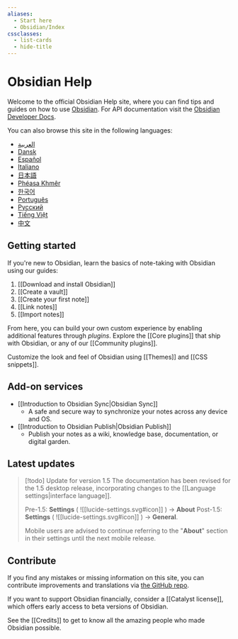 ```yaml
---
aliases:
  - Start here
  - Obsidian/Index
cssclasses:
  - list-cards
  - hide-title
---
```

# Obsidian Help

Welcome to the official Obsidian Help site, where you can find tips and guides on how to use [Obsidian](https://obsidian.md). For API documentation visit the [Obsidian Developer Docs](https://docs.obsidian.md/).

You can also browse this site in the following languages:

- [العربية](https://publish.obsidian.md/help-ar)
- [Dansk](https://publish.obsidian.md/help-da)
- [Español](https://publish.obsidian.md/help-es)
- [Italiano](https://publish.obsidian.md/help-it)
- [日本語](https://publish.obsidian.md/help-ja)
- [Phéasa Khmêr](https://publish.obsidian.md/help-km)
- [한국어](https://publish.obsidian.md/help-ko)
- [Português](https://publish.obsidian.md/help-pt-br)
- [Русский](https://publish.obsidian.md/help-ru)
- [Tiếng Việt](https://publish.obsidian.md/help-vi)
- [中文](https://publish.obsidian.md/help-zh)



## Getting started

If you're new to Obsidian, learn the basics of note-taking with Obsidian using our guides:

1. [[Download and install Obsidian]]
2. [[Create a vault]]
3. [[Create your first note]]
4. [[Link notes]]
5. [[Import notes]]

From here, you can build your own custom experience by enabling additional features through _plugins_. Explore the [[Core plugins]] that ship with Obsidian, or any of our [[Community plugins]].

Customize the look and feel of Obsidian using [[Themes]] and [[CSS snippets]].

## Add-on services

- [[Introduction to Obsidian Sync|Obsidian Sync]]
	- A safe and secure way to synchronize your notes across any device and OS.
- [[Introduction to Obsidian Publish|Obsidian Publish]]
	- Publish your notes as a wiki, knowledge base, documentation, or digital garden.


## Latest updates

> [!todo] Update for version 1.5 
> The documentation has been revised for the 1.5 desktop release, incorporating changes to the [[Language settings|interface language]]. 
> 
> Pre-1.5: **Settings** ( ![[lucide-settings.svg#icon]] ) → **About**
> Post-1.5: **Settings** ( ![[lucide-settings.svg#icon]] ) → **General**.
> 
> Mobile users are advised to continue referring to the "**About**" section in their settings until the next mobile release.

## Contribute

If you find any mistakes or missing information on this site, you can contribute improvements and translations via [the GitHub repo](https://github.com/obsidianmd/obsidian-docs/).

If you want to support Obsidian financially, consider a [[Catalyst license]], which offers early access to beta versions of Obsidian.

See the [[Credits]] to get to know all the amazing people who made Obsidian possible.

